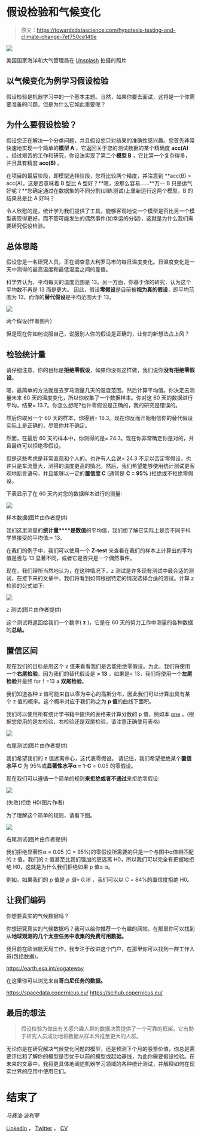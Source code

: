 # 假设检验和气候变化

> 原文：<https://towardsdatascience.com/hypotesis-testing-and-climate-change-7ef750ce149e>

![](img/2e5fd557d091119ad2d736693b6a5487.png)

美国国家海洋和大气管理局在 [Unsplash](https://unsplash.com?utm_source=medium&utm_medium=referral) 拍摄的照片

## 以气候变化为例学习假设检验

假设检验是机器学习中的一个基本主题。当然，如果你要去面试，这将是一个你需要准备的问题。但是为什么它如此重要呢？

## 为什么要假设检验？

假设您正在解决一个分类问题，并且假设您只对结果的准确性感兴趣。您首先非常快速地实现一个简单的**模型 A** ，它返回关于您的测试数据的某个精确度 **acc(A)** 。经过艰苦的工作和研究，你设法实现了第二个**模型 B** ，它比第一个复杂得多，并且具有精度 **acc(B)** 。

在项目的最后阶段，即模型选择阶段，您将比较两个精度，并注意到 **acc(B) > acc(A)。这是否意味着 B 型比 A 型好？**嗯，没那么容易……**万一 B 只是运气好呢？**您确定通过在数据集的不同分割(训练测试)上重新运行这两个模型，B 的结果总是比 A 好吗？

令人欣慰的是，统计学为我们提供了工具，能够客观地说一个模型是否比另一个模型表现得更好，而不管可能发生的偶然事件(如幸运的分裂)，这就是为什么我们需要研究假设检验。

## **总体思路**

假设您是一名研究人员，正在调查意大利罗马市的每日温度变化。日温度变化是一天中测得的最高温度和最低温度之间的差值。

科学界认为，平均每天的温度范围是 13。另一方面，你基于你的研究，认为这个平均数不再是 13 而是更大。
因此，假设**零假设**是目前被**视为真的假设**，即平均范围为 13，而你的**替代假设**是平均范围大于 13。

![](img/72db0bc4ff6032316ae7daba8c3402eb.png)

两个假设(作者图片)

但是现在你如何说服自己，说服别人你的假设是正确的，让你的新想法占上风？

## 检验统计量

请仔细注意，你的目标是**拒绝零假设**，如果你没有这样做，我们说你**没有拒绝零假设**。

嗯，最简单的方法就是去罗马测量几天的温度范围，然后计算平均值。你决定去测量未来 60 天的温度变化，所以你收集了一个数据样本。你对这 60 天的数据进行平均，结果= 13.7。你怎么想呢?也许零假设是正确的，我的研究是错误的。

然后你取另一个 60 天的样本，你得到= 16.3。现在你反而开始相信你的替代假设实际上是正确的，尽管你并不确定。

然而，在最后 60 天的样本中，你测得的是= 24.3。现在你非常确定你是对的，并且最终可以拒绝零假设。

但是这些考虑是非常直观和个人的。也许有人会说= 24.3 不足以否定零假设，也许只是车流量大，测得的温度更高的情况。然后，我们希望能够使用统计测试更客观地断言语句，并且能够以一定的**置信度 C** (通常是 **C = 95%** )拒绝或不拒绝零假设。

下表显示了在 60 天内对您的数据样本进行的测量:

![](img/5010abbee3d11ba0dde2ce4040ef6145.png)

样本数据(图片由作者提供)

我们这里测量的**统计量****是数值**的平均值，我们想了解它实际上是否不同于科学界接受的平均值:= 13。

在我们的例子中，我们可以使用一个 **Z-test** 来查看在我们的样本上计算出的平均值是否与 13 显著不同，或者它是否只是一个偶然事件。

现在，我们理所当然地认为，在这种情况下，z 测试是许多现有测试中最合适的测试，在接下来的文章中，我们将看到如何根据特定的情况选择合适的测试。计算 z 检验的公式如下:

![](img/cfade69a6553d9c507900db7b7baa814.png)

z 测试(图片由作者提供)

这个测试将返回给我们一个数字( **z** )，它是在 60 天的努力工作中测量的各种数据的**总结。**

## 置信区间

现在我们的目标是用这个 z 值来看看我们是否能拒绝零假设。为此，我们将使用一个**右尾检验**，因为我们的替代假设是 **> 13** ，如果是< 13，我们将使用一个**左尾检验**并最终 for！=13 a **双尾检验**。

我们知道各种 z 值可能来自以零为中心的高斯分布，因此我们可以计算出具有某个 z 值的概率。这个概率对应于我们称之为 **p 值**的曲线下面积。

我们可以使用所有统计学书籍中提供的表格来计算分数的 p 值，例如本 [one](https://statisticsbyjim.com/hypothesis-testing/z-table/) 。(根据您使用的是左检验、右检验还是双尾检验，请注意正确使用表格)

![](img/f6f9267c8bd4b0db8b0f1f8bd2d18ee6.png)

右尾测试(图片由作者提供)

我们希望我们的 z 值远离中心，这代表零假设。
请记住，我们希望拒绝某个**置信水平 C** 为 95%或**显著性水平α = 1-C** = 0.05 的零假设。

现在我们可以遵循一个简单的规则**来拒绝或者不通过**来拒绝零假设:

![](img/1a96e9db0688866b60619091b46fff14.png)

(失败)拒绝 H0(图片作者)

为了理解这个简单的规则，请看下图。

![](img/b25d64c1e899e8ec4da1ad0ca15ccfc3.png)

右尾测试(图片由作者提供)

我们拒绝显著性α = 0.05 (C = 95%)的零假设所需要的只是一个与图中α值相匹配的 z 值。我们的 z 值甚至比我们强加的更远离 H0，所以我们可以完全有把握地拒绝 H0，这就是为什么我们拒绝如果 p 值≤ α。

例如，如果我们的 p 值是 *p 值= 0.16* ，我们可以以 C = 84%的置信度拒绝 H0。

## 让我们编码

你想要真实的气候数据吗？

你想研究真实的气候数据吗？我可以给你推荐一个有趣的网站，在那里你可以找到从**地球观测的几个太空任务中收集的免费可用数据。**

我目前在欧洲航天局工作，我专注于改进这个门户，在那里你可以找到一群工作人员(包括数据)。

<https://earth.esa.int/eogateway>  

在这里你可以浏览来自**哥白尼任务的数据。**

<https://spacedata.copernicus.eu/>  <https://scihub.copernicus.eu/>  

## 最后的想法

> 假设检验为做出有关感兴趣人群的数据决策提供了一个可靠的框架。它有助于研究人员成功地将数据从样本外推至更大的人群。

无论你是在研究解决气候变化问题的模型，还是预测下个月的股票价值，你总是需要评估和了解你的模型是否优于以前的模型或起始基线，为此你需要假设检验。在未来的文章中，我将更具体地阐述机器学习领域的各种统计测试，并解释如何在现实世界的应用中使用它们。

# 结束了

*马赛洛·波利蒂*

[Linkedin](https://www.linkedin.com/in/marcello-politi/) ， [Twitter](https://twitter.com/_March08_) ， [CV](https://march-08.github.io/digital-cv/)